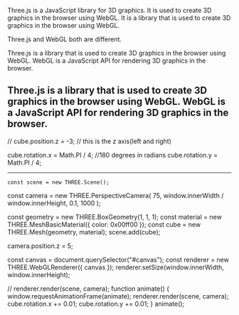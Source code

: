 Three.js is a JavaScript library for 3D graphics.
It is used to create 3D graphics in the browser using WebGL.
It is a library that is used to create 3D graphics in the browser using WebGL.

Three.js and WebGL both are different.

Three.js is a library that is used to create 3D graphics in the browser using WebGL.
WebGL is a JavaScript API for rendering 3D graphics in the browser.

Three.js is a library that is used to create 3D graphics in the browser using WebGL.
WebGL is a JavaScript API for rendering 3D graphics in the browser.
-------------------------------------------------------------------
// cube.position.z = -3; // this is the z axis(left and right)

cube.rotation.x = Math.PI / 4; //180 degrees in radians
cube.rotation.y = Math.PI / 4;

---------------------------------------
    const scene = new THREE.Scene();
const camera = new THREE.PerspectiveCamera(
  75,
  window.innerWidth / window.innerHeight,
  0.1,
  1000
);

const geometry = new THREE.BoxGeometry(1, 1, 1);
const material = new THREE.MeshBasicMaterial({ color: 0x00ff00 });
const cube = new THREE.Mesh(geometry, material);
scene.add(cube);

camera.position.z = 5;

const canvas = document.querySelector("#canvas");
const renderer = new THREE.WebGLRenderer({ canvas });
renderer.setSize(window.innerWidth, window.innerHeight);

// renderer.render(scene, camera);
function animate() {
    window.requestAnimationFrame(animate);
  renderer.render(scene, camera);
  cube.rotation.x += 0.01;
  cube.rotation.y += 0.01;
}
animate();

